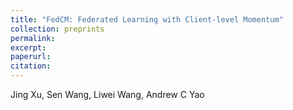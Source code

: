 ```yaml
---
title: "FedCM: Federated Learning with Client-level Momentum"
collection: preprints
permalink: 
excerpt: 
paperurl: 
citation: 
---
```

Jing Xu, Sen Wang, Liwei Wang, Andrew C Yao